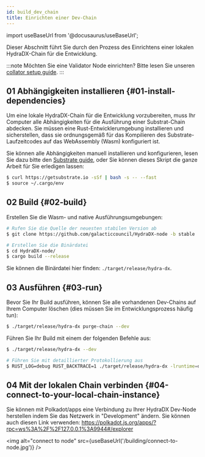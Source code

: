 ```yaml
---
id: build_dev_chain
title: Einrichten einer Dev-Chain
---
```


import useBaseUrl from '@docusaurus/useBaseUrl';

Dieser Abschnitt führt Sie durch den Prozess des Einrichtens einer lokalen HydraDX-Chain für die Entwicklung. 

:::note
Möchten Sie eine Validator Node einrichten? Bitte lesen Sie unseren [collator setup guide](/collator_setup).
:::

## 01 Abhängigkeiten installieren {#01-install-dependencies}

Um eine lokale HydraDX-Chain für die Entwicklung vorzubereiten, muss Ihr Computer alle Abhängigkeiten für die Ausführung einer Substrat-Chain abdecken. Sie müssen eine Rust-Entwicklerumgebung installieren und sicherstellen, dass sie ordnungsgemäß für das Kompilieren des Substrate-Laufzeitcodes auf das WebAssembly (Wasm) konfiguriert ist.

Sie können alle Abhängigkeiten manuell installieren und konfigurieren, lesen Sie dazu bitte den [Substrate guide](https://substrate.dev/docs/en/knowledgebase/getting-started), oder Sie können dieses Skript die ganze Arbeit für Sie erledigen lassen:

```bash
$ curl https://getsubstrate.io -sSf | bash -s -- --fast
$ source ~/.cargo/env
```

## 02 Build {#02-build}

Erstellen Sie die Wasm- und native Ausführungsumgebungen:

```bash
# Rufen Sie die Quelle der neuesten stabilen Version ab
$ git clone https://github.com/galacticcouncil/HydraDX-node -b stable

# Erstellen Sie die Binärdatei
$ cd HydraDX-node/
$ cargo build --release
```

Sie können die Binärdatei hier finden: `./target/release/hydra-dx`.

## 03 Ausführen {#03-run}

Bevor Sie Ihr Build ausführen, können Sie alle vorhandenen Dev-Chains auf Ihrem Computer löschen (dies müssen Sie im Entwicklungsprozess häufig tun):

```bash
$ ./target/release/hydra-dx purge-chain --dev
```

Führen Sie Ihr Build mit einem der folgenden Befehle aus:

```bash
$ ./target/release/hydra-dx --dev

# Führen Sie mit detaillierter Protokollierung aus
$ RUST_LOG=debug RUST_BACKTRACE=1 ./target/release/hydra-dx -lruntime=debug --dev
```

## 04 Mit der lokalen Chain verbinden {#04-connect-to-your-local-chain-instance}

Sie können mit Polkadot/apps eine Verbindung zu Ihrer HydraDX Dev-Node herstellen indem Sie das Netzwerk in "Development" ändern. Sie können auch diesen Link verwenden:
https://polkadot.js.org/apps/?rpc=ws%3A%2F%2F127.0.0.1%3A9944#/explorer

<img alt="connect to node" src={useBaseUrl('/building/connect-to-node.jpg')} />
